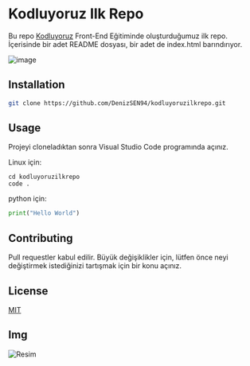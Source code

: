 # Kodluyoruz Ilk Repo

Bu repo [Kodluyoruz](https://www.kodluyoruz.org) Front-End Eğitiminde oluşturduğumuz ilk repo. İçerisinde bir adet README dosyası, bir adet de index.html barındırıyor.

![image](https://user-images.githubusercontent.com/96573996/222951768-ba349893-5f8c-4475-9205-c0c848500d53.png)

## Installation


```bash
git clone https://github.com/DenizSEN94/kodluyoruzilkrepo.git
```

## Usage

Projeyi cloneladıktan sonra Visual Studio Code programında açınız.

Linux için:
```linux
cd kodluyoruzilkrepo
code .
```
python için:
```python
print("Hello World")
```

## Contributing
Pull requestler kabul edilir. Büyük değişiklikler için, lütfen önce neyi değiştirmek istediğinizi tartışmak için bir konu açınız.


## License
[MIT](https://choosealicense.com/licenses/mit/)

## Img
![Resim](https://user-images.githubusercontent.com/96573996/222952211-b8f43980-c20d-4350-baf4-45f08600f1ff.png)